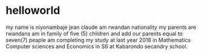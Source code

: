 # helloworld
my name is niyonambaje jean claude
am rwandan nationality
my parents are  rwandans
am in family of five (5) children and add our parents equal to seven(7) peaple
am completing my study at last year 2018 in Mathematics Computer sciences  and Economics in S6 at Kabarondo  secandry school.
